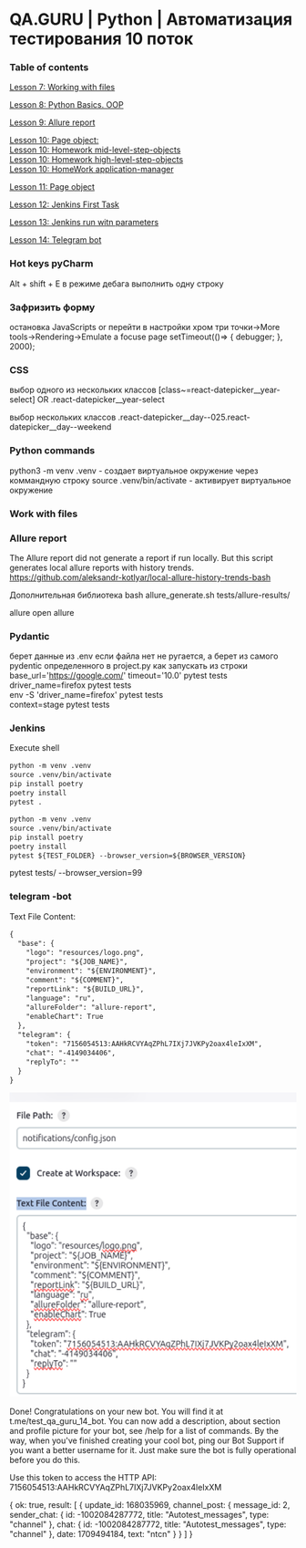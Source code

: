 # QA.GURU | Python | Автоматизация тестирования 10 поток
### Table of contents  
[]()
[Lesson 7: Working with files](https://school.qa.guru/pl/teach/control/lesson/view?id=314614372)

[Lesson 8: Python Basics. OOP](https://school.qa.guru/pl/teach/control/lesson/view?id=320830619)

[Lesson 9: Allure report](https://school.qa.guru/pl/teach/control/lesson/view?id=321205612)

[Lesson 10: Page object:](https://school.qa.guru/pl/teach/control/lesson/view?id=321374863)  
    [Lesson 10: Homework  mid-level-step-objects](https://github.com/svmyhome/demoqa10-e2e-tests/tree/lesson_10_mid-level-step-objects)  
    [Lesson 10: Homework high-level-step-objects](https://github.com/svmyhome/demoqa10-e2e-tests/tree/lesson_10_high-level-step-objects)  
    [Lesson 10: HomeWork application-manager](https://github.com/svmyhome/demoqa10-e2e-tests/tree/lesson_10_application-manager)  

[Lesson 11: Page object](https://school.qa.guru/pl/teach/control/lesson/view?id=321671178)  

[Lesson 12: Jenkins First Task](https://school.qa.guru/pl/teach/control/lesson/view?id=321892208)    

[Lesson 13: Jenkins run witn parameters](https://school.qa.guru/pl/teach/control/lesson/view?id=322004438)    

[Lesson 14: Telegram bot](https://school.qa.guru/pl/teach/control/lesson/view?id=322556453)    


### Hot keys pyCharm
Alt + shift + E в режиме дебага выполнить одну строку

### Зафризить форму
остановка JavaScripts or перейти в настройки хром три точки->More tools->Rendering->Emulate a focuse page
setTimeout(()=> { debugger; }, 2000);

### CSS

выбор одного из нескольких классов
[class~=react-datepicker__year-select] OR .react-datepicker__year-select

выбор нескольких классов
.react-datepicker__day--025.react-datepicker__day--weekend


### Python commands
python3 -m venv .venv - создает виртуальное окружение через коммандную строку source .venv/bin/activate - активирует виртуальное окружение

### Work with files

### Allure report

The Allure report did not generate a report if run locally. But this script generates local allure reports with history trends.
https://github.com/aleksandr-kotlyar/local-allure-history-trends-bash

Дополнительная библиотека 
bash allure_generate.sh tests/allure-results/

allure open allure

### Pydantic
берет данные из .env если файла нет не ругается, а берет из самого pydentic определенного в project.py
как запускать из строки  
base_url='https://google.com/' timeout='10.0' pytest tests  
driver_name=firefox pytest tests  
env -S 'driver_name=firefox' pytest tests  
context=stage pytest tests  

### Jenkins

Execute shell
```
python -m venv .venv
source .venv/bin/activate
pip install poetry
poetry install
pytest .
```
```
python -m venv .venv
source .venv/bin/activate
pip install poetry
poetry install
pytest ${TEST_FOLDER} --browser_version=${BROWSER_VERSION}
```

pytest tests/ --browser_version=99


### telegram -bot
Text File Content:
```
{
  "base": {
    "logo": "resources/logo.png",
    "project": "${JOB_NAME}",
    "environment": "${ENVIRONMENT}",
    "comment": "${COMMENT}",
    "reportLink": "${BUILD_URL}",
    "language": "ru",
    "allureFolder": "allure-report",
    "enableChart": True
  },
  "telegram": {
    "token": "7156054513:AAHkRCVYAqZPhL7IXj7JVKPy2oax4leIxXM",
    "chat": "-4149034406",
    "replyTo": ""
  }
}
```

![img.png](img.png)


Done! Congratulations on your new bot. You will find it at t.me/test_qa_guru_14_bot. You can now add a description, about section and profile picture for your bot, see /help for a list of commands. By the way, when you've finished creating your cool bot, ping our Bot Support if you want a better username for it. Just make sure the bot is fully operational before you do this.

Use this token to access the HTTP API:
7156054513:AAHkRCVYAqZPhL7IXj7JVKPy2oax4leIxXM


{
ok: true,
result: [
{
update_id: 168035969,
channel_post: {
message_id: 2,
sender_chat: {
id: -1002084287772,
title: "Autotest_messages",
type: "channel"
},
chat: {
id: -1002084287772,
title: "Autotest_messages",
type: "channel"
},
date: 1709494184,
text: "ntcn"
}
}
]
}